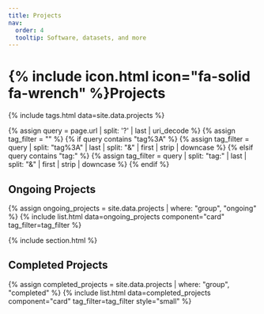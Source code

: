 ```yaml
---
title: Projects
nav:
  order: 4
  tooltip: Software, datasets, and more
---
```


# {% include icon.html icon="fa-solid fa-wrench" %}Projects

{% include tags.html data=site.data.projects %}

{% assign query = page.url | split: '?' | last | uri_decode %}
{% assign tag_filter = "" %}
{% if query contains "tag%3A" %}
  {% assign tag_filter = query | split: "tag%3A" | last | split: "&" | first | strip | downcase %}
{% elsif query contains "tag:" %}
  {% assign tag_filter = query | split: "tag:" | last | split: "&" | first | strip | downcase %}
{% endif %}

## Ongoing Projects

{% assign ongoing_projects = site.data.projects | where: "group", "ongoing" %}
{% include list.html data=ongoing_projects component="card" tag_filter=tag_filter %}

{% include section.html %}

## Completed Projects

{% assign completed_projects = site.data.projects | where: "group", "completed" %}
{% include list.html data=completed_projects component="card" tag_filter=tag_filter style="small" %}
